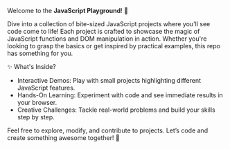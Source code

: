 Welcome to the **JavaScript Playground**! 🎨

Dive into a collection of bite-sized JavaScript projects where you'll see code come to life! Each project is crafted to showcase the magic of JavaScript functions and DOM manipulation in action. Whether you're looking to grasp the basics or get inspired by practical examples, this repo has something for you.

✨ What's Inside?
- Interactive Demos: Play with small projects highlighting different JavaScript features.
- Hands-On Learning: Experiment with code and see immediate results in your browser.
- Creative Challenges: Tackle real-world problems and build your skills step by step.


Feel free to explore, modify, and contribute to  projects. Let’s code and create something awesome together! 🚀
